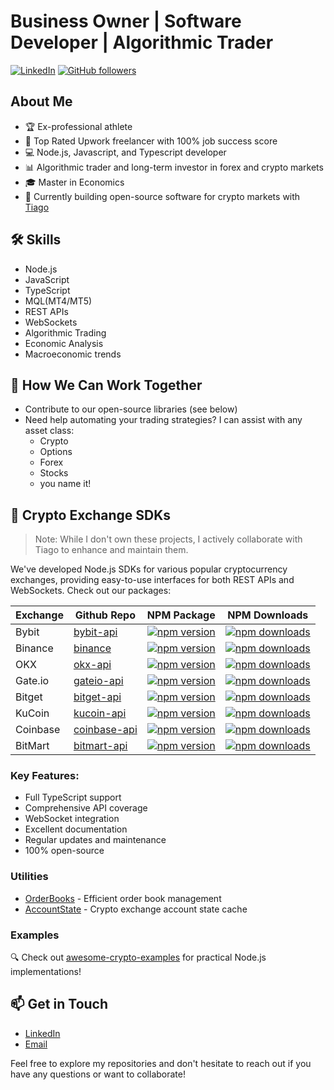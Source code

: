 
# Business Owner | Software Developer | Algorithmic Trader 

[![LinkedIn](https://img.shields.io/badge/LinkedIn-Connect-blue)](https://www.linkedin.com/in/jerkojurlina)
[![GitHub followers](https://img.shields.io/github/followers/JJ-Cro?label=Follow&style=social)](https://github.com/JJ-Cro)

## About Me

- 🏆 Ex-professional athlete
- 💪 Top Rated Upwork freelancer with 100% job success score
- 💻 Node.js, Javascript, and Typescript developer
- 📊 Algorithmic trader and long-term investor in forex and crypto markets
- 🎓 Master in Economics
- 🚀 Currently building open-source software for crypto markets with [Tiago](https://github.com/tiagosiebler)


## 🛠️ Skills

- Node.js
- JavaScript
- TypeScript
- MQL(MT4/MT5)
- REST APIs
- WebSockets
- Algorithmic Trading
- Economic Analysis
- Macroeconomic trends

## 🤝 How We Can Work Together

- Contribute to our open-source libraries (see below)
- Need help automating your trading strategies? I can assist with any asset class:
  - Crypto
  - Options
  - Forex
  - Stocks
  - you name it!

## 🚀 Crypto Exchange SDKs

> Note: While I don't own these projects, I actively collaborate with Tiago to enhance and maintain them.

We've developed Node.js SDKs for various popular cryptocurrency exchanges, providing easy-to-use interfaces for both REST APIs and WebSockets. Check out our packages:

| Exchange | Github Repo | NPM Package | NPM Downloads |
|----------|-------------|---------------|-------------|
| Bybit | [bybit-api](https://github.com/tiagosiebler/bybit-api) | [![npm version](https://img.shields.io/npm/v/bybit-api.svg?style=flat-square)](https://www.npmjs.com/package/bybit-api) | [![npm downloads](https://img.shields.io/npm/dt/bybit-api?style=flat-square)](https://www.npmjs.com/package/bybit-api) |
| Binance | [binance](https://github.com/tiagosiebler/binance) | [![npm version](https://img.shields.io/npm/v/binance.svg?style=flat-square)](https://www.npmjs.com/package/binance) | [![npm downloads](https://img.shields.io/npm/dt/binance?style=flat-square)](https://www.npmjs.com/package/binance) |
| OKX | [okx-api](https://github.com/tiagosiebler/okx-api) | [![npm version](https://img.shields.io/npm/v/okx-api.svg?style=flat-square)](https://www.npmjs.com/package/okx-api) | [![npm downloads](https://img.shields.io/npm/dt/okx-api?style=flat-square)](https://www.npmjs.com/package/okx-api) |
| Gate.io | [gateio-api](https://github.com/tiagosiebler/gateio-api) | [![npm version](https://img.shields.io/npm/v/gateio-api.svg?style=flat-square)](https://www.npmjs.com/package/gateio-api) | [![npm downloads](https://img.shields.io/npm/dt/gateio-api?style=flat-square)](https://www.npmjs.com/package/gateio-api) |
| Bitget | [bitget-api](https://github.com/tiagosiebler/bitget-api) | [![npm version](https://img.shields.io/npm/v/bitget-api.svg?style=flat-square)](https://www.npmjs.com/package/bitget-api) | [![npm downloads](https://img.shields.io/npm/dt/bitget-api?style=flat-square)](https://www.npmjs.com/package/bitget-api) |
| KuCoin | [kucoin-api](https://github.com/tiagosiebler/kucoin-api) | [![npm version](https://img.shields.io/npm/v/kucoin-api.svg?style=flat-square)](https://www.npmjs.com/package/kucoin-api) | [![npm downloads](https://img.shields.io/npm/dt/kucoin-api?style=flat-square)](https://www.npmjs.com/package/kucoin-api) |
| Coinbase | [coinbase-api](https://github.com/tiagosiebler/coinbase-api) | [![npm version](https://img.shields.io/npm/v/coinbase-api.svg?style=flat-square)](https://www.npmjs.com/package/coinbase-api) | [![npm downloads](https://img.shields.io/npm/dt/coinbase-api?style=flat-square)](https://www.npmjs.com/package/coinbase-api) |
| BitMart | [bitmart-api](https://github.com/tiagosiebler/bitmart-api) | [![npm version](https://img.shields.io/npm/v/bitmart-api.svg?style=flat-square)](https://www.npmjs.com/package/bitmart-api) | [![npm downloads](https://img.shields.io/npm/dt/bitmart-api?style=flat-square)](https://www.npmjs.com/package/bitmart-api) |

### Key Features:
- Full TypeScript support
- Comprehensive API coverage
- WebSocket integration
- Excellent documentation
- Regular updates and maintenance
- 100% open-source

### Utilities

- [OrderBooks](https://www.npmjs.com/package/orderbooks) - Efficient order book management
- [AccountState](https://www.npmjs.com/package/accountstate) - Crypto exchange account state cache

### Examples

🔍 Check out [awesome-crypto-examples](https://github.com/tiagosiebler/awesome-crypto-examples) for practical Node.js implementations!

## 📫 Get in Touch

- [LinkedIn](https://www.linkedin.com/in/jerkojurlina)
- [Email](mailto:jerko@quantcentral.io)

Feel free to explore my repositories and don't hesitate to reach out if you have any questions or want to collaborate!
